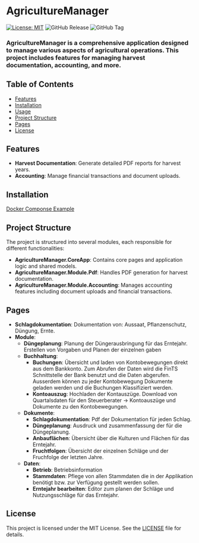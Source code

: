 # AgricultureManager

[![License: MIT](https://img.shields.io/badge/License-MIT-yellow.svg)](https://opensource.org/licenses/MIT)
![GitHub Release](https://img.shields.io/github/v/release/sg-app/AgricultureManager)
![GitHub Tag](https://img.shields.io/github/v/tag/sg-app/AgricultureManager)



### AgricultureManager is a comprehensive application designed to manage various aspects of agricultural operations. This project includes features for managing harvest documentation, accounting, and more.

## Table of Contents

- [Features](#features)
- [Installation](#installation)
- [Usage](#usage)
- [Project Structure](#project-structure)
- [Pages](#pages)
- [License](#license)

## Features

- **Harvest Documentation**: Generate detailed PDF reports for harvest years.
- **Accounting**: Manage financial transactions and document uploads.

## Installation

[Docker Componse Example](https://github.com/sg-app/AgricultureManager/doc/docker_compose_example.yml)


## Project Structure

The project is structured into several modules, each responsible for different functionalities:

- **AgricultureManager.CoreApp**: Contains core pages and application logic and shared models.
- **AgricultureManager.Module.Pdf**: Handles PDF generation for harvest documentation.
- **AgricultureManager.Module.Accounting**: Manages accounting features including document uploads and financial transactions.

## Pages

- **Schlagdokumentation**: Dokumentation von: Aussaat, Pflanzenschutz, Düngung, Ernte.
- **Module**:
  - **Düngeplanung**: Planung der Düngerausbringung für das Erntejahr. Erstellen von Vorgaben und Planen der einzelnen gaben
  - **Buchhaltung**: 
    - **Buchungen**: Übersicht und laden von Kontobewegungen direkt aus dem Bankkonto. Zum Abrufen der Daten wird die FinTS Schnittstelle der Bank benutzt und die Daten abgerufen.
    Ausserdem können zu jeder Kontobewegung Dokumente geladen werden und die Buchungen Klassifiziert werden.
    - **Kontoauszug**: Hochladen der Kontauszüge. Download von Quartalsdaten für den Steuerberater -> Kontoauszüge und Dokumente zu den Kontobewegungen.
  - **Dokumente**:
    - **Schlagdokumentation**: Pdf der Dokumentation für jeden Schlag.
    - **Düngeplanung**: Ausdruck und zusammenfassung der für die Düngeplanung.
    - **Anbauflächen**: Übersicht über die Kulturen und Flächen für das Erntejahr.
    - **Fruchtfolgen**: Übersicht der einzelnen Schläge und der Fruchfolge der letzten Jahre.
  - **Daten**:
    - **Betrieb**: Betriebsinformation
    - **Stammdaten**: Pflege von allen Stammdaten die in der Applikation benötigt bzw. zur Verfügung gestellt werden sollen.
    - **Erntejahr bearbeiten**: Editor zum planen der Schläge und Nutzungsschläge für das Erntejahr.

## License

This project is licensed under the MIT License. See the [LICENSE](LICENSE) file for details.
